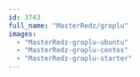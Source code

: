 ```yaml
---
id: 3743
full_name: "MasterRedz/groplu"
images: 
  - "MasterRedz-groplu-ubuntu"
  - "MasterRedz-groplu-centos"
  - "MasterRedz-groplu-starter"
---
```

